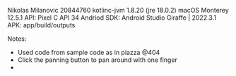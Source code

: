 Nikolas Milanovic
20844760
kotlinc-jvm 1.8.20 (jre 18.0.2)
macOS Monterey 12.5.1
API: Pixel C API 34
Andriod SDK: Android Studio Giraffe | 2022.3.1
APK: app/build/outputs

Notes:
- Used code from sample code as in piazza @404
- Click the panning button to pan around with one finger
-


